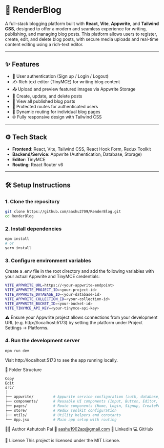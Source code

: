 # 📰 RenderBlog

A full-stack blogging platform built with **React**, **Vite**, **Appwrite**, and **Tailwind CSS**, designed to offer a modern and seamless experience for writing, publishing, and managing blog posts. This platform allows users to register, create, edit, and delete blog posts, with secure media uploads and real-time content editing using a rich-text editor.

---

## ✨ Features

- 🧠 User authentication (Sign up / Login / Logout)
- ✍️ Rich text editor (TinyMCE) for writing blog content
- 📤 Upload and preview featured images via Appwrite Storage
- 📃 Create, update, and delete posts
- 📰 View all published blog posts
- 🔐 Protected routes for authenticated users
- 🧭 Dynamic routing for individual blog pages
- 🌐 Fully responsive design with Tailwind CSS

---

## ⚙️ Tech Stack

- **Frontend**: React, Vite, Tailwind CSS, React Hook Form, Redux Toolkit
- **Backend/Service**: Appwrite (Authentication, Database, Storage)
- **Editor**: TinyMCE
- **Routing**: React Router v6

---

## 🛠️ Setup Instructions

### 1. Clone the repository

```bash
git clone https://github.com/aashu2709/RenderBlog.git
cd RenderBlog
```
### 2. Install dependencies

```bash
npm install
# or
yarn install
```
### 3. Configure environment variables
Create a .env file in the root directory and add the following variables with your actual Appwrite and TinyMCE credentials:
```bash
VITE_APPWRITE_URL=https://<your-appwrite-endpoint>
VITE_APPWRITE_PROJECT_ID=<your-project-id>
VITE_APPWRITE_DATABASE_ID=<your-database-id>
VITE_APPWRITE_COLLECTION_ID=<your-collection-id>
VITE_APPWRITE_BUCKET_ID=<your-bucket-id>
VITE_TINYMCE_API_KEY=<your-tinymce-api-key>
```
⚠️ Ensure your Appwrite project allows connections from your development URL (e.g. http://localhost:5173) by setting the platform under Project Settings → Platforms.

### 4. Run the development server
```bash
npm run dev
```
Visit http://localhost:5173 to see the app running locally.

📁 Folder Structure
```bash
Copy
Edit
src/
│
├── appwrite/         # Appwrite service configuration (auth, database, storage)
├── components/       # Reusable UI components (Input, Button, Editor, etc.)
├── pages/            # Route components (Home, Login, Signup, CreatePost, etc.)
├── store/            # Redux Toolkit configuration
├── utils/            # Utility helpers and constants
└── App.jsx           # Main app setup with routing
```

🙋‍♂️ Author
Ashutosh Pal
📧 aashu1902ap@gmail.com
🔗 LinkedIn
💻 GitHub

📜 License
This project is licensed under the MIT License.

